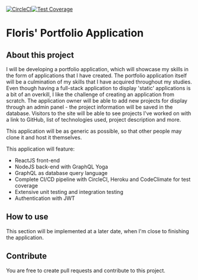 [![CircleCI](https://circleci.com/gh/FlorisWarmenhoven/portfolio-site/tree/master.svg?style=shield)](https://circleci.com/gh/FlorisWarmenhoven/portfolio-site/tree/master)[![Test Coverage](https://api.codeclimate.com/v1/badges/a99a88d28ad37a79dbf6/test_coverage)](https://codeclimate.com/github/codeclimate/codeclimate/test_coverage)

# Floris' Portfolio Application

## About this project

I will be developing a portfolio application, which will showcase my skills in the form of applications that I have created. The portfolio application itself will be a culmination of my skills that I have acquired throughout my studies. Even though having a full-stack application to display 'static' applications is a bit of an overkill, I like the challenge of creating an application from scratch. The application owner will be able to add new projects for display through an admin panel - the project information will be saved in the database. Visitors to the site will be able to see projects I've worked on with a link to GitHub, list of technologies used, project description and more.

This application will be as generic as possible, so that other people may clone it and host it themselves.

This application will feature:

- ReactJS front-end
- NodeJS back-end with GraphQL Yoga
- GraphQL as database query language
- Complete CI/CD pipeline with CircleCI, Heroku and CodeClimate for test coverage
- Extensive unit testing and integration testing
- Authentication with JWT

## How to use

This section will be implemented at a later date, when I'm close to finishing the application.

## Contribute

You are free to create pull requests and contribute to this project.
